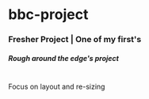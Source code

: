 # bbc-project
### Fresher Project | One of my first's

##### Rough around the edge's project
<br>Focus on layout and re-sizing

